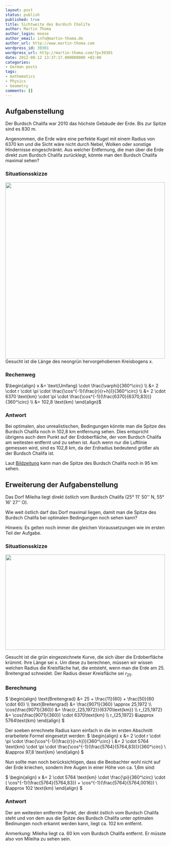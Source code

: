 ```yaml
---
layout: post
status: publish
published: true
title: Sichtweite des Burdsch Chalifa
author: Martin Thoma
author_login: moose
author_email: info@martin-thoma.de
author_url: http://www.martin-thoma.com
wordpress_id: 39301
wordpress_url: http://martin-thoma.com/?p=39301
date: 2012-08-12 13:37:17.000000000 +02:00
categories:
- German posts
tags:
- mathematics
- Physics
- Geometry
comments: []
---
```

<h2>Aufgabenstellung</h2>
Der Burdsch Chalifa war 2010 das h&ouml;chste Geb&auml;ude der Erde. Bis zur Spitze sind es 830 m.

Angenommen, die Erde w&auml;re eine perfekte Kugel mit einem Radius von 6370 km und die Sicht w&auml;re nicht durch Nebel, Wolken oder sonstige Hindernisse eingeschr&auml;nkt. Aus welcher Entfernung, die man &uuml;ber die Erde direkt zum Burdsch Chalifa zur&uuml;cklegt, k&ouml;nnte man den Burdsch Chalifa maximal sehen?

<h3>Situationsskizze</h3>
<a href="http://martin-thoma.com/wp-content/uploads/2012/08/earth-skizze.png"><img src="http://martin-thoma.com/wp-content/uploads/2012/08/earth-skizze.png" alt="" title="Situationsskizze f&uuml;r die Berechnung" width="500" height="553" class="aligncenter size-full wp-image-39311" /></a>
Gesucht ist die L&auml;nge des neongr&uuml;n hervorgehobenen Kreisbogens x.

<h3>Rechenweg</h3>
$\begin{align}
        x &= \text{Umfang} \cdot \frac{\varphi}{360^\circ} \\
          &= 2 \cdot r \cdot \pi \cdot \frac{\cos^{-1}(\frac{r}{r+h})}{360^\circ} \\
          &= 2 \cdot 6370 \text{km} \cdot \pi \cdot \frac{\cos^{-1}(\frac{6370}{6370,83})}{360^\circ} \\
          &= 102,8 \text{km}
    \end{align}$

<h3>Antwort</h3>
Bei optimalen, also unrealistischen, Bedingungen k&ouml;nnte man die Spitze des Burdsch Chalifa noch in 102,8 km entfernung sehen. Dies entspricht &uuml;brigens auch dem Punkt auf der Erdoberfl&auml;che, der vom Burdsch Chalifa am weitesten entfernt und zu sehen ist.
Auch wenn nur die Luftlinie gemessen wird, sind es 102,8 km, da der Erdradius bedeutend gr&ouml;&szlig;er als der Burdsch Chalifa ist.

Laut <a href="http://www.bild.de/lifestyle/bams/burj-chalifa/burj-chalifa-bei-dieser-story-wurde-uns-schwindelig-828-meter-11056462.bild.html">Bildzeitung</a> kann man die Spitze des Burdsch Chalifa noch in 95 km sehen.

<h2>Erweiterung der Aufgabenstellung</h2>
Das Dorf Mileiha liegt direkt &ouml;stlich vom Burdsch Chalifa (25&deg; 11' 50'' N, 55&deg; 16' 27'' O).

Wie weit &ouml;stlich darf das Dorf maximal liegen, damit man die Spitze des Burdsch Chalifa bei optimalen Bedingungen noch sehen kann?

Hinweis: Es gelten noch immer die gleichen Voraussetzungen wie im ersten Teil der Aufgabe.

<h3>Situationsskizze</h3>
<a href="http://martin-thoma.com/wp-content/uploads/2012/08/earth-skizze-21.png"><img src="http://martin-thoma.com/wp-content/uploads/2012/08/earth-skizze-21.png" alt="" title="Skizze der Erde" width="500" height="299" class="aligncenter size-full wp-image-39411" /></a>

Gesucht ist die gr&uuml;n eingezeichnete Kurve, die sich &uuml;ber die Erdoberfl&auml;che kr&uuml;mmt. Ihre L&auml;nge sei x.
Um diese zu berechnen, m&uuml;ssen wir wissen welchen Radius die Kreisfl&auml;che hat, die entsteht, wenn man die Erde am 25. Breitengrad schneidet. Der Radius dieser Kreisfl&auml;che sei $r_{25}$.

<h3>Berechnung</h3>
$
        \begin{align}
            \text{Breitengrad} &= 25 + \frac{11}{60} + \frac{50}{60 \cdot 60} \\
            \text{Breitengrad} &= \frac{9071}{360} \approx 25,1972 \\
            \cos(\frac{9071}{360}) &= \frac{r_{25,1972}}{6370\text{km}} \\
            r_{25,1972} &= \cos(\frac{9071}{360}) \cdot 6370\text{km} \\
            r_{25,1972} &\approx 5764\text{km}
        \end{align}
$

Der soeben errechnete Radius kann einfach in die im ersten Abschnitt erarbeitete Formel eingesetzt werden:
$
    \begin{align}
        x &= 2 \cdot r \cdot \pi \cdot \frac{\cos^{-1}(\frac{r}{r+h})}{360^\circ} \\
          &= 2 \cdot 5764 \text{km} \cdot \pi \cdot \frac{\cos^{-1}(\frac{5764}{5764,83})}{360^\circ} \\
          &\approx 97,8 \text{km}
    \end{align}
$

Nun sollte man noch ber&uuml;cksichtigen, dass die Beobachter wohl nicht auf der Erde kriechen, sondern ihre Augen in einer H&ouml;he von ca. 1,6m sind:

$
    \begin{align}
        x &= 2 \cdot 5764 \text{km} \cdot \frac{\pi}{360^\circ} \cdot ( \cos^{-1}(\frac{5764}{5764,83}) + \cos^{-1}(\frac{5764}{5764,0016}) \\
          &\approx 102 \text{km}
    \end{align}
$

<h3>Antwort</h3>
Der am weitesten entfernte Punkt, der direkt &ouml;stlich vom Burdsch Chalifa steht und von dem aus die Spitze des Burdsch Chalifa unter optimalen Bedinungen noch erkannt werden kann, liegt ca. 102 km entfernt.

Anmerkung: Mileiha liegt ca. 60 km vom Burdsch Chalifa entfernt. Er m&uuml;sste also von Mileiha zu sehen sein.
